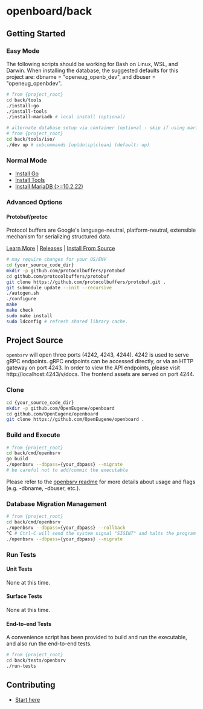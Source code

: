 # openboard/back

## Getting Started

### Easy Mode

The following scripts should be working for Bash on Linux, WSL, and Darwin. When
installing the database, the suggested defaults for this project are:
dbname = "openeug_openb_dev", and dbuser = "openeug_openbdev".

```sh
# from {project_root}
cd back/tools
./install-go
./install-tools
./install-mariadb # local install (optional)
```

```sh
# alternate database setup via container (optional - skip if using mariadb "local install")
# from {project_root}
cd back/tools/iso/
./dev up # subcommands [up|dn|ip|clean] (default: up)
```

### Normal Mode

- [Install Go](https://golang.org/doc/install)
- [Install Tools](./tools/install-tools)
- [Install MariaDB (>=10.2.22)](https://www.google.com/search?q=install+mariadb+stable+on)

### Advanced Options

#### Protobuf/protoc

Protocol buffers are Google's language-neutral, platform-neutral, extensible
mechanism for serializing structured data.

[Learn More](https://developers.google.com/protocol-buffers/) |
[Releases](https://github.com/protocolbuffers/protobuf/releases) |
[Install From
Source](https://github.com/protocolbuffers/protobuf/blob/master/src/README.md)

```sh
# may require changes for your OS/ENV
cd {your_source_code_dir}
mkdir -p github.com/protocolbuffers/protobuf
cd github.com/protocolbuffers/protobuf
git clone https://github.com/protocolbuffers/protobuf.git .
git submodule update --init --recursive
./autogen.sh
./configure
make
make check
sudo make install
sudo ldconfig # refresh shared library cache.
```

## Project Source

`openbsrv` will open three ports (4242, 4243, 4244). 4242 is used to serve gRPC
endpoints. gRPC endpoints can be accessed directly, or via an HTTP gateway on
port 4243. In order to view the API endpoints, please visit
http://localhost:4243/v/docs. The frontend assets are served on port 4244.

### Clone

```sh
cd {your_source_code_dir}
mkdir -p github.com/OpenEugene/openboard
cd github.com/OpenEugene/openboard
git clone https://github.com/OpenEugene/openboard .
```

### Build and Execute

```sh
# from {project_root}
cd back/cmd/openbsrv
go build
./openbsrv --dbpass={your_dbpass} --migrate
# be careful not to add/commit the executable
```

Please refer to the [openbsrv readme](./cmd/openbsrv/README.md) for more details
about usage and flags (e.g. -dbname, -dbuser, etc.).

### Database Migration Management

```sh
# from {project_root}
cd back/cmd/openbsrv
./openbsrv --dbpass={your_dbpass} --rollback
^C # Ctrl-C will send the system signal "SIGINT" and halts the program
./openbsrv --dbpass={your_dbpass} --migrate
```

### Run Tests

#### Unit Tests

None at this time.

#### Surface Tests

None at this time.

#### End-to-end Tests

A convenience script has been provided to build and run the executable, and also
run the end-to-end tests.

```sh
# from {project_root}
cd back/tests/openbsrv
./run-tests
```

## Contributing

- [Start here](../docs/CONTRIBUTING.md)
